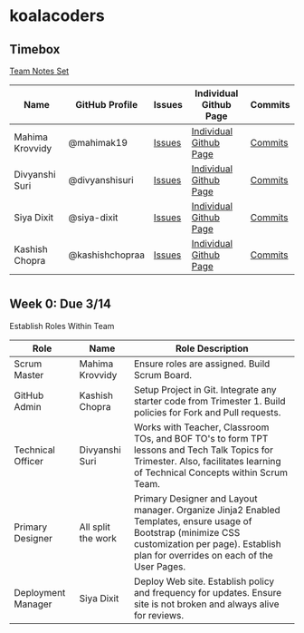 # koalacoders


## Timebox
[Team Notes Set](https://drive.google.com/drive/folders/1OO_uDmH_A1tTisIU9VoWnIfKt1gEUctu?usp=sharing)

|Name|GitHub Profile|Issues|Individual Github Page|Commits|
|--------|---------|-------|-------|-------|
|Mahima Krovvidy|@mahimak19|[Issues](issues)|[Individual Github Page](github)|[Commits](commits)|
|Divyanshi Suri|@divyanshisuri|[Issues](issues)|[Individual Github Page](github)|[Commits](commits)
|Siya Dixit|@siya-dixit|[Issues](https://github.com/kashishchopraa/m224--koalacoders/issues?q=assignee%3Asiya-dixit+is%3Aopen)|[Individual Github Page](github)|[Commits](commit)|
|Kashish Chopra|@kashishchopraa|[Issues](https://github.com/kashishchopraa/m224--koalacoders/issues?q=assignee%3Akashishchopraa+is%3Aopen)|[Individual Github Page](https://kashishchopraa.github.io/Individual-Algorithmic-Project/)|[Commits](commits)|



#   <h2 id="Week0">Week 0: Due 3/14</h2>
Establish Roles Within Team

Role | Name | Role Description
----------- | ----------- | -----------
Scrum Master | Mahima Krovvidy | Ensure roles are assigned.  Build Scrum Board.  
GitHub Admin | Kashish Chopra | Setup Project in Git.  Integrate any starter code from Trimester 1.  Build policies for Fork and Pull requests.
Technical Officer | Divyanshi Suri | Works with Teacher, Classroom TOs, and BOF TO's to form TPT lessons and Tech Talk Topics for Trimester.  Also, facilitates learning of Technical Concepts within Scrum Team.
Primary Designer | All split the work | Primary Designer and Layout manager.  Organize Jinja2 Enabled Templates, ensure usage of Bootstrap (minimize CSS customization per page).  Establish plan for overrides on each of the User Pages.
Deployment Manager | Siya Dixit | Deploy Web site.  Establish policy and frequency for updates.  Ensure site is not broken and always alive for reviews.

